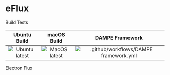 # eFlux

Build Tests

| Ubuntu Build | macOS Build | DAMPE Framework |
|:--:|:--:|:--:|
| ![Ubuntu latest](https://github.com/ecatanzani/eFlux/workflows/Ubuntu%20latest/badge.svg) | ![MacOS latest](https://github.com/ecatanzani/eFlux/workflows/MacOS%20latest/badge.svg) | ![.github/workflows/DAMPE framework.yml](https://github.com/ecatanzani/eFlux/workflows/.github/workflows/DAMPE%20framework.yml/badge.svg?branch=flux_computation) |

Electron Flux
